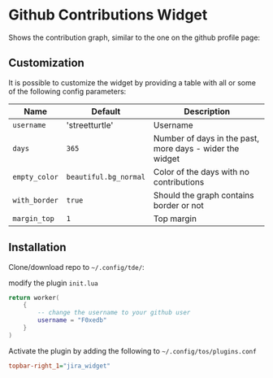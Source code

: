 # Github Contributions Widget

Shows the contribution graph, similar to the one on the github profile page:

## Customization

It is possible to customize the widget by providing a table with all or some of the following config parameters:

| Name          | Default               | Description                                              |
| ------------- | --------------------- | -------------------------------------------------------- |
| `username`    | 'streetturtle'        | Username                                                 |
| `days`        | `365`                 | Number of days in the past, more days - wider the widget |
| `empty_color` | `beautiful.bg_normal` | Color of the days with no contributions                  |
| `with_border` | `true`                | Should the graph contains border or not                  |
| `margin_top`  | `1`                   | Top margin                                               |

## Installation

Clone/download repo to `~/.config/tde/`:

modify the plugin `init.lua`

```lua
return worker(
    {
		-- change the username to your github user
        username = "F0xedb"
    }
)
```

Activate the plugin by adding the following to `~/.config/tos/plugins.conf`

```ini
topbar-right_1="jira_widget"
```
